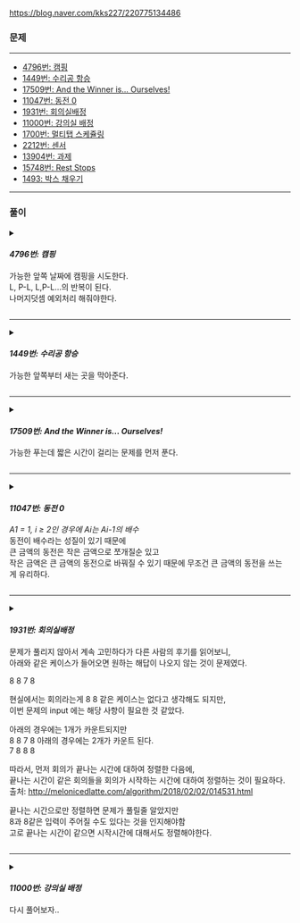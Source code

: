 https://blog.naver.com/kks227/220775134486



### 문제

*** 
* [4796번: 캠핑](https://www.acmicpc.net/problem/4796)  
* [1449번: 수리공 항승](https://www.acmicpc.net/problem/1449)
* [17509번: And the Winner is... Ourselves!](https://www.acmicpc.net/problem/17509)
* [11047번: 동전 0](https://www.acmicpc.net/problem/11047)
* [1931번: 회의실배정](https://www.acmicpc.net/problem/1931)
* [11000번: 강의실 배정](https://www.acmicpc.net/problem/11000)
* [1700번: 멀티탭 스케쥴링](https://www.acmicpc.net/problem/1700)
* [2212번: 센서](https://www.acmicpc.net/problem/2212)
* [13904번: 과제](https://www.acmicpc.net/problem/13904)
* [15748번: Rest Stops](https://www.acmicpc.net/problem/15748)
* [1493: 박스 채우기](https://www.acmicpc.net/problem/1493)
***

### 풀이  


<details>

<summary>

#### _4796번: 캠핑_  

가능한 앞쪽 날짜에 캠핑을 시도한다.  
L, P-L, L,P-L...의 반복이 된다.  
나머지덧셈 예외처리 해줘야한다.

</summary>

```cpp
#include <bits/stdc++.h>
using namespace std;
#define fastio ios_base::sync_with_stdio(false), cin.tie(NULL), cout.tie(NULL)
#define debug freopen("input.txt", "r", stdin), freopen("output.txt", "w", stdout)
#define sz(x) (int)(x).size()
#define all(x) (x).begin(), (x).end()
#define rall(x) (x).rbegin(), (x).rend()
// #define int int64_t
void misc(int32_t &t);
/* ⁽⁽◝( ˙ ꒳ ˙ )◜⁾⁾ ⁽⁽◝( ˙ ꒳ ˙ )◜⁾⁾ ⁽⁽◝( ˙ ꒳ ˙ )◜⁾⁾
    2020.01.03 Sun
    comment: 

⁽⁽◝( ˙ ꒳ ˙ )◜⁾⁾ ⁽⁽◝( ˙ ꒳ ˙ )◜⁾⁾ ⁽⁽◝( ˙ ꒳ ˙ )◜⁾⁾*/

void solve(){
    int i=1;
    while(1){
        int l,p,v;
        cin >> l >> p >> v;
        if(!l) break;
        cout << "Case " << i++ << ": ";

        if(v <= p) {
            if(v<=l)
                cout << v << '\n';
            else
                cout << l << '\n';
        }
        else cout << v/p * l + (v%p > l ? l : v%p) << '\n';
    }
}


int32_t main() {
    int32_t T = 1;
    misc(T);
    // cin >> T;
    for (int i = 1; i <= T; i++) {
        // cout << "Case " << i << ": ";
        solve();
    }
}

void misc(int32_t &T){
    fastio;
 //   debug;  
}

```

</details>





*** 


<details>

<summary>

#### _1449번: 수리공 항승_  

가능한 앞쪽부터 새는 곳을 막아준다.  



</summary>

```cpp
#include <bits/stdc++.h>
using namespace std;
#define fastio ios_base::sync_with_stdio(false), cin.tie(NULL), cout.tie(NULL)
#define debug freopen("input.txt", "r", stdin), freopen("output.txt", "w", stdout)
#define sz(x) (int)(x).size()
#define all(x) (x).begin(), (x).end()
#define rall(x) (x).rbegin(), (x).rend()
// #define int int64_t
void misc(int32_t &t);
/* ⁽⁽◝( ˙ ꒳ ˙ )◜⁾⁾ ⁽⁽◝( ˙ ꒳ ˙ )◜⁾⁾ ⁽⁽◝( ˙ ꒳ ˙ )◜⁾⁾
    2020.01.03 Sun
    comment: 

⁽⁽◝( ˙ ꒳ ˙ )◜⁾⁾ ⁽⁽◝( ˙ ꒳ ˙ )◜⁾⁾ ⁽⁽◝( ˙ ꒳ ˙ )◜⁾⁾*/

int arr[1001];

void solve(){

    int n,l;
    cin >> n >> l;
    for(int i=0; i < n; i++){
        int a; cin >> a;
        arr[a] = 1;
    }

    int buf = 0;
    int cnt=0;
    for(int i=1; i<= 1000; i++){

        if(arr[i]){
            cnt++;
            while(1){
                if(buf== l) {
                    buf=0;
                    break;
                }
                if(i> 1000){
                    break;
                }
                i++;
                buf++;
            }
            i--;
        }
    }
    cout << cnt;


}


int32_t main() {
    int32_t T = 1;
    misc(T);
    // cin >> T;
    for (int i = 1; i <= T; i++) {
        // cout << "Data Set "<< i << ":\n";
        // cout << "case #" << i << ": ";
        solve();
    }
}

void misc(int32_t &T){
    fastio;
 //   debug;  
}



```

</details>

***

<details>


<summary>

#### _17509번: And the Winner is... Ourselves!_

가능한 푸는데 짧은 시간이 걸리는 문제를 먼저 푼다.  

</summary>

```cpp
#include <bits/stdc++.h>
using namespace std;
#define fastio ios_base::sync_with_stdio(false), cin.tie(NULL), cout.tie(NULL)
#define debug freopen("input.txt", "r", stdin), freopen("output.txt", "w", stdout)
#define sz(x) (int)(x).size()
#define all(x) (x).begin(), (x).end()
#define rall(x) (x).rbegin(), (x).rend()
// #define int int64_t
void misc(int32_t &t);
/* ⁽⁽◝( ˙ ꒳ ˙ )◜⁾⁾ ⁽⁽◝( ˙ ꒳ ˙ )◜⁾⁾ ⁽⁽◝( ˙ ꒳ ˙ )◜⁾⁾
    2020.01.03 Sun
    comment: 

⁽⁽◝( ˙ ꒳ ˙ )◜⁾⁾ ⁽⁽◝( ˙ ꒳ ˙ )◜⁾⁾ ⁽⁽◝( ˙ ꒳ ˙ )◜⁾⁾*/

void solve(){
    vector<int> v;
    int incorrectPenalty=0;
    for(int i=0; i < 11; i++){
        int a,b;
        cin >> a >> b;
        v.push_back(a);
        incorrectPenalty += b*20;
    }
    sort(all(v));
    int timePenalty=0;
    int temp=0;
    for(int i=0; i < v.size(); i++){
        temp += v[i];
        timePenalty+= temp;
    }
    cout << timePenalty + incorrectPenalty;

}


int32_t main() {
    int32_t T = 1;
    misc(T);
    // cin >> T;
    for (int i = 1; i <= T; i++) {
        // cout << "Data Set "<< i << ":\n";
        // cout << "case #" << i << ": ";
        solve();
    }
}

void misc(int32_t &T){
    fastio;
 //   debug;  
}

```

</details>

***

<details>

<summary>

####  _11047번: 동전 0_  

_A1 = 1, i ≥ 2인 경우에 Ai는 Ai-1의 배수_  
동전이 배수라는 성질이 있기 때문에  
큰 금액의 동전은 작은 금액으로 쪼개질순 있고  
작은 금액은 큰 금액의 동전으로 바꿔질 수 있기 때문에 무조건 큰 금액의 동전을 쓰는 게 유리하다.  


</summary>

```cpp

#include <bits/stdc++.h>
using namespace std;
#define fastio ios_base::sync_with_stdio(false), cin.tie(NULL), cout.tie(NULL)
#define debug freopen("input.txt", "r", stdin), freopen("output.txt", "w", stdout)
#define sz(x) (int)(x).size()
#define all(x) (x).begin(), (x).end()
#define rall(x) (x).rbegin(), (x).rend()
// #define int int64_t
void misc(int32_t &t);
/* ⁽⁽◝( ˙ ꒳ ˙ )◜⁾⁾ ⁽⁽◝( ˙ ꒳ ˙ )◜⁾⁾ ⁽⁽◝( ˙ ꒳ ˙ )◜⁾⁾
    2020.01.03 Sun
    comment: 

⁽⁽◝( ˙ ꒳ ˙ )◜⁾⁾ ⁽⁽◝( ˙ ꒳ ˙ )◜⁾⁾ ⁽⁽◝( ˙ ꒳ ˙ )◜⁾⁾*/

void solve(){
    int n,k;
    cin >> n >> k;
    vector<int> v(n);
    for(int i=0; i < n; i++){
        cin >> v[i];
    }
    int ans =0;
    while(k){
        for(int i=n-1; i >=0; i--){
            if(k / v[i]>=1){
                ans += k/v[i];
                k = k% v[i];
                break;
            }
        }
    }
    cout << ans;

}


int32_t main() {
    int32_t T = 1;
    misc(T);
    // cin >> T;
    for (int i = 1; i <= T; i++) {
        // cout << "Data Set "<< i << ":\n";
        // cout << "case #" << i << ": ";
        solve();
    }
}

void misc(int32_t &T){
    fastio;
 //   debug;  
}



```

</details>

***

<details>

<summary>

#### _1931번: 회의실배정_

문제가 풀리지 않아서 계속 고민하다가 다른 사람의 후기를 읽어보니,   
아래와 같은 케이스가 들어오면 원하는 해답이 나오지 않는 것이 문제였다. 

8 8
7 8  

현실에서는 회의라는게 8 8 같은 케이스는 없다고 생각해도 되지만,  
이번 문제의 input 에는 해당 사항이 필요한 것 같았다.   


아래의 경우에는 1개가 카운트되지만   
8 8 
7 8
아래의 경우에는 2개가 카운트 된다.   
7 8
8 8 

따라서, 먼저 회의가 끝나는 시간에 대하여 정렬한 다음에,   
끝나는 시간이 같은 회의들을 회의가 시작하는 시간에 대하여 정렬하는 것이 필요하다.    
출처: http://melonicedlatte.com/algorithm/2018/02/02/014531.html  


끝나는 시간으로만 정렬하면 문제가 풀릴줄 알았지만  
8과 8같은 입력이 주어질 수도 있다는 것을 인지해야함  
고로 끝나는 시간이 같으면 시작시간에 대해서도 정렬해야한다.  

</summary>

```cpp
#include <bits/stdc++.h>
using namespace std;
#define fastio ios_base::sync_with_stdio(false), cin.tie(NULL), cout.tie(NULL)
#define debug freopen("input.txt", "r", stdin), freopen("output.txt", "w", stdout)
#define sz(x) (int)(x).size()
#define all(x) (x).begin(), (x).end()
#define rall(x) (x).rbegin(), (x).rend()
// #define int int64_t
void misc(int32_t &t);
/* ⁽⁽◝( ˙ ꒳ ˙ )◜⁾⁾ ⁽⁽◝( ˙ ꒳ ˙ )◜⁾⁾ ⁽⁽◝( ˙ ꒳ ˙ )◜⁾⁾
    2020.01.03 Sun
    comment: 

⁽⁽◝( ˙ ꒳ ˙ )◜⁾⁾ ⁽⁽◝( ˙ ꒳ ˙ )◜⁾⁾ ⁽⁽◝( ˙ ꒳ ˙ )◜⁾⁾*/

struct Info{
    int start,end;
};


void solve(){
    int n;
    cin >> n;
    vector<Info> v(n);
    for(int i= 0; i< n; i++){
        cin >> v[i].start >> v[i].end;
    }    
    sort(all(v),[](Info a, Info b){
        if(a.end == b.end) return a.start < b.start;
        return a.end < b.end;
    });

    int ans =1;
    int prevEnd = v[0].end;
    for(int i=1; i < v.size(); i++){
        if(v[i].start >= prevEnd){
            ans++;
            prevEnd = v[i].end;
        }
    }
    cout << ans;

}


int32_t main() {
    int32_t T = 1;
    misc(T);
    // cin >> T;
    for (int i = 1; i <= T; i++) {
        // cout << "Data Set "<< i << ":\n";
        // cout << "case #" << i << ": ";
        solve();
    }
}

void misc(int32_t &T){
    fastio;
 //   debug;  
}

```

</details>


***


<details>

<summary>

#### _11000번: 강의실 배정_

다시 풀어보자..


</summary>

```cpp

#include <bits/stdc++.h>
using namespace std;
#define fastio ios_base::sync_with_stdio(false), cin.tie(NULL), cout.tie(NULL)
#define debug freopen("input.txt", "r", stdin), freopen("output.txt", "w", stdout)
#define sz(x) (int)(x).size()
#define all(x) (x).begin(), (x).end()
#define rall(x) (x).rbegin(), (x).rend()
// #define int int64_t
/* ⁽⁽◝( ˙ ꒳ ˙ )◜⁾⁾ ⁽⁽◝( ˙ ꒳ ˙ )◜⁾⁾ ⁽⁽◝( ˙ ꒳ ˙ )◜⁾⁾
    2020.01.03 Sun
    comment: 

⁽⁽◝( ˙ ꒳ ˙ )◜⁾⁾ ⁽⁽◝( ˙ ꒳ ˙ )◜⁾⁾ ⁽⁽◝( ˙ ꒳ ˙ )◜⁾⁾*/
struct Time{
    int start,end;
};



void solve(){
    int n;
    cin >> n;
    priority_queue<int,vector<int>,greater<int>> pq;
    vector<Time> schedule(n);
    for(int i=0; i < n; i++){
        cin >> schedule[i].start >> schedule[i].end;
    }
    sort(all(schedule),[](Time a, Time b){
        return a.start < b.start;
    });

    pq.push(schedule[0].end);

    for(int i=1;i < n; i++){
        if(pq.top() <= schedule[i].start){
            pq.pop();
            pq.push(schedule[i].end);
        }else{
            pq.push(schedule[i].end);
        }
    }

    cout << pq.size();

}


int32_t main() {
    int t=1;
    fastio;
    // debug;
    {
        // cin >> t;
        for(int i=1; i <= t; i++) solve();
    }
}


```

</details>